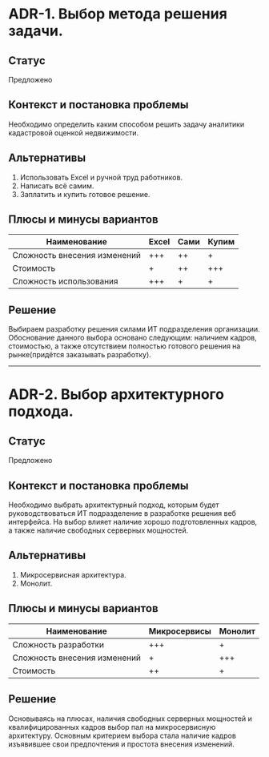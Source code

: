 # ADR-1. Выбор метода решения задачи.

## Статус 
Предложено

## Контекст и постановка проблемы
Необходимо определить каким способом решить задачу аналитики кадастровой оценкой недвижимости. 

## Альтернативы
1. Использовать Excel и ручной труд работников.
2. Написать всё самим.
3. Заплатить и купить готовое решение.

## Плюсы и минусы вариантов
|Наименование|Excel|Сами|Купим|
|------------|-----|----|-----|
|Сложность внесения изменений|+++|++|+|
|Стоимость|+|++|+++|
|Сложность использования|+++|+|+|

## Решение 
Выбираем разработку решения силами ИТ подразделения организации. Обоснование данного выбора основано следующим: наличием кадров, стоимостью, а также отсутствием полностью готового решения на рынке(придётся заказывать разработку).

---

# ADR-2. Выбор архитектурного подхода.

## Статус 
Предложено

## Контекст и постановка проблемы
Необходимо выбрать архитектурный подход, которым будет руководствоваться ИТ подразделение в разработке решения веб интерфейса. На выбор влияет наличие хорошо подготовленных кадров, а также наличие свободных серверных мощностей.

## Альтернативы
1. Микросервисная архитектура.
2. Монолит.


## Плюсы и минусы вариантов
|Наименование|Микросервисы|Монолит|
|------------|-----|----|
|Сложность разработки|+++|+|
|Сложность внесения изменений|+|+++|
|Стоимость|++|+|


## Решение 
Основываясь на плюсах, наличия свободных серверных мощностей и квалифицированных кадров выбор пал на микросервисную архитектуру. Основным критерием выбора стала наличие кадров изъявившее свои предпочтения и простота внесения изменений.